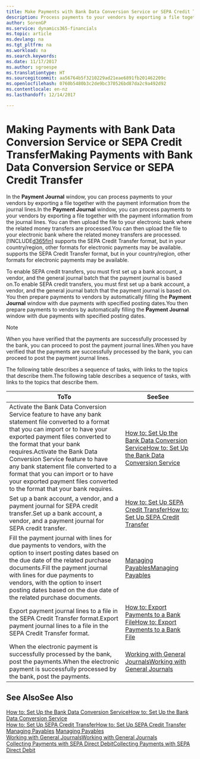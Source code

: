 ```yaml
---
title: Make Payments with Bank Data Conversion Service or SEPA Credit Transfer | Microsoft Docs
description: Process payments to your vendors by exporting a file together with the payment information from the journal lines.
author: SorenGP
ms.service: dynamics365-financials
ms.topic: article
ms.devlang: na
ms.tgt_pltfrm: na
ms.workload: na
ms.search.keywords: 
ms.date: 11/17/2017
ms.author: sgroespe
ms.translationtype: HT
ms.sourcegitcommit: aa56764b5f3210229ad21eae6891fb201462209c
ms.openlocfilehash: 0760b5480b3c2de9bc370526bd87da2c9a492d92
ms.contentlocale: en-nz
ms.lasthandoff: 12/14/2017

---
```

# <a name="making-payments-with-bank-data-conversion-service-or-sepa-credit-transfer"></a><span data-ttu-id="9a920-103">Making Payments with Bank Data Conversion Service or SEPA Credit Transfer</span><span class="sxs-lookup"><span data-stu-id="9a920-103">Making Payments with Bank Data Conversion Service or SEPA Credit Transfer</span></span>
<span data-ttu-id="9a920-104">In the **Payment Journal** window, you can process payments to your vendors by exporting a file together with the payment information from the journal lines.</span><span class="sxs-lookup"><span data-stu-id="9a920-104">In the **Payment Journal** window, you can process payments to your vendors by exporting a file together with the payment information from the journal lines.</span></span> <span data-ttu-id="9a920-105">You can then upload the file to your electronic bank where the related money transfers are processed.</span><span class="sxs-lookup"><span data-stu-id="9a920-105">You can then upload the file to your electronic bank where the related money transfers are processed.</span></span> [!INCLUDE[d365fin](includes/d365fin_md.md)]<span data-ttu-id="9a920-106"> supports the SEPA Credit Transfer format, but in your country/region, other formats for electronic payments may be available.</span><span class="sxs-lookup"><span data-stu-id="9a920-106"> supports the SEPA Credit Transfer format, but in your country/region, other formats for electronic payments may be available.</span></span>   

 <span data-ttu-id="9a920-107">To enable SEPA credit transfers, you must first set up a bank account, a vendor, and the general journal batch that the payment journal is based on.</span><span class="sxs-lookup"><span data-stu-id="9a920-107">To enable SEPA credit transfers, you must first set up a bank account, a vendor, and the general journal batch that the payment journal is based on.</span></span> <span data-ttu-id="9a920-108">You then prepare payments to vendors by automatically filling the **Payment Journal** window with due payments with specified posting dates.</span><span class="sxs-lookup"><span data-stu-id="9a920-108">You then prepare payments to vendors by automatically filling the **Payment Journal** window with due payments with specified posting dates.</span></span>  

> [!NOTE]  
>  <span data-ttu-id="9a920-109">When you have verified that the payments are successfully processed by the bank, you can proceed to post the payment journal lines.</span><span class="sxs-lookup"><span data-stu-id="9a920-109">When you have verified that the payments are successfully processed by the bank, you can proceed to post the payment journal lines.</span></span>  

 <span data-ttu-id="9a920-110">The following table describes a sequence of tasks, with links to the topics that describe them.</span><span class="sxs-lookup"><span data-stu-id="9a920-110">The following table describes a sequence of tasks, with links to the topics that describe them.</span></span>   

|<span data-ttu-id="9a920-111">**To**</span><span class="sxs-lookup"><span data-stu-id="9a920-111">**To**</span></span>|<span data-ttu-id="9a920-112">**See**</span><span class="sxs-lookup"><span data-stu-id="9a920-112">**See**</span></span>|  
|------------|-------------|  
|<span data-ttu-id="9a920-113">Activate the Bank Data Conversion Service feature to have any bank statement file converted to a format that you can import or to have your exported payment files converted to the format that your bank requires.</span><span class="sxs-lookup"><span data-stu-id="9a920-113">Activate the Bank Data Conversion Service feature to have any bank statement file converted to a format that you can import or to have your exported payment files converted to the format that your bank requires.</span></span>|[<span data-ttu-id="9a920-114">How to: Set Up the Bank Data Conversion Service</span><span class="sxs-lookup"><span data-stu-id="9a920-114">How to: Set Up the Bank Data Conversion Service</span></span>](bank-how-setup-bank-statement-service.md)|  
|<span data-ttu-id="9a920-115">Set up a bank account, a vendor, and a payment journal for SEPA credit transfer.</span><span class="sxs-lookup"><span data-stu-id="9a920-115">Set up a bank account, a vendor, and a payment journal for SEPA credit transfer.</span></span>|[<span data-ttu-id="9a920-116">How to: Set Up SEPA Credit Transfer</span><span class="sxs-lookup"><span data-stu-id="9a920-116">How to: Set Up SEPA Credit Transfer</span></span>](finance-how-to-set-up-sepa-credit-transfer.md)|  
|<span data-ttu-id="9a920-117">Fill the payment journal with lines for due payments to vendors, with the option to insert posting dates based on the due date of the related purchase documents.</span><span class="sxs-lookup"><span data-stu-id="9a920-117">Fill the payment journal with lines for due payments to vendors, with the option to insert posting dates based on the due date of the related purchase documents.</span></span>|[<span data-ttu-id="9a920-118">Managing Payables</span><span class="sxs-lookup"><span data-stu-id="9a920-118">Managing Payables</span></span>](payables-manage-payables.md)|  
|<span data-ttu-id="9a920-119">Export payment journal lines to a file in the SEPA Credit Transfer format.</span><span class="sxs-lookup"><span data-stu-id="9a920-119">Export payment journal lines to a file in the SEPA Credit Transfer format.</span></span>|[<span data-ttu-id="9a920-120">How to: Export Payments to a Bank File</span><span class="sxs-lookup"><span data-stu-id="9a920-120">How to: Export Payments to a Bank File</span></span>](payables-how-export-payments-bank-file.md)|  
|<span data-ttu-id="9a920-121">When the electronic payment is successfully processed by the bank, post the payments.</span><span class="sxs-lookup"><span data-stu-id="9a920-121">When the electronic payment is successfully processed by the bank, post the payments.</span></span>|[<span data-ttu-id="9a920-122">Working with General Journals</span><span class="sxs-lookup"><span data-stu-id="9a920-122">Working with General Journals</span></span>](ui-work-general-journals.md)|  

## <a name="see-also"></a><span data-ttu-id="9a920-123">See Also</span><span class="sxs-lookup"><span data-stu-id="9a920-123">See Also</span></span>  
[<span data-ttu-id="9a920-124">How to: Set Up the Bank Data Conversion Service</span><span class="sxs-lookup"><span data-stu-id="9a920-124">How to: Set Up the Bank Data Conversion Service</span></span>](bank-how-setup-bank-statement-service.md)  
[<span data-ttu-id="9a920-125">How to: Set Up SEPA Credit Transfer</span><span class="sxs-lookup"><span data-stu-id="9a920-125">How to: Set Up SEPA Credit Transfer</span></span>](finance-how-to-set-up-sepa-credit-transfer.md)  
<span data-ttu-id="9a920-126">[Managing Payables](payables-manage-payables.md) </span><span class="sxs-lookup"><span data-stu-id="9a920-126">[Managing Payables](payables-manage-payables.md) </span></span>  
[<span data-ttu-id="9a920-127">Working with General Journals</span><span class="sxs-lookup"><span data-stu-id="9a920-127">Working with General Journals</span></span>](ui-work-general-journals.md)  
[<span data-ttu-id="9a920-128">Collecting Payments with SEPA Direct Debit</span><span class="sxs-lookup"><span data-stu-id="9a920-128">Collecting Payments with SEPA Direct Debit</span></span>](finance-collect-payments-with-sepa-direct-debit.md)   

